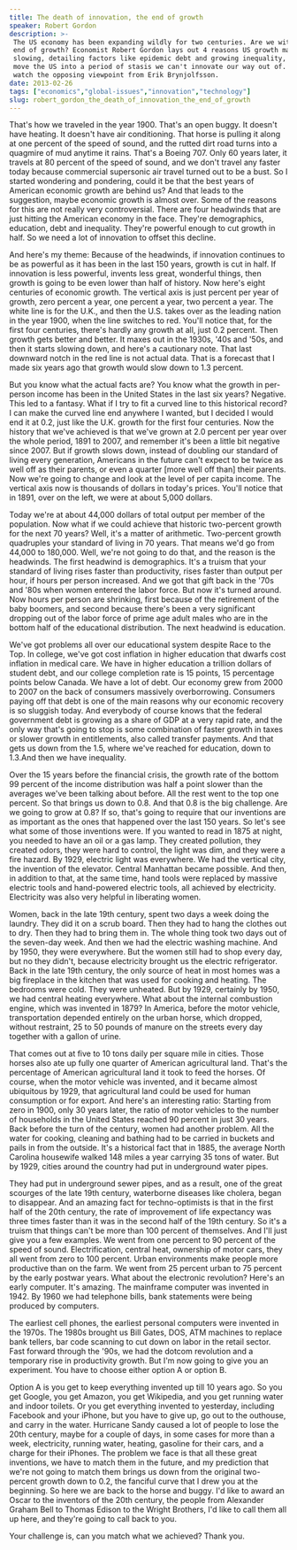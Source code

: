 ```yaml
---
title: The death of innovation, the end of growth
speaker: Robert Gordon
description: >-
 The US economy has been expanding wildly for two centuries. Are we witnessing the
 end of growth? Economist Robert Gordon lays out 4 reasons US growth may be
 slowing, detailing factors like epidemic debt and growing inequality, which could
 move the US into a period of stasis we can't innovate our way out of. Be sure to
 watch the opposing viewpoint from Erik Brynjolfsson.
date: 2013-02-26
tags: ["economics","global-issues","innovation","technology"]
slug: robert_gordon_the_death_of_innovation_the_end_of_growth
---
```


That's how we traveled in the year 1900. That's an open buggy. It doesn't have heating. It
doesn't have air conditioning. That horse is pulling it along at one percent of the speed
of sound, and the rutted dirt road turns into a quagmire of mud anytime it rains. That's a
Boeing 707. Only 60 years later, it travels at 80 percent of the speed of sound, and we
don't travel any faster today because commercial supersonic air travel turned out to be a
bust. So I started wondering and pondering, could it be that the best years of American
economic growth are behind us? And that leads to the suggestion, maybe economic growth is
almost over. Some of the reasons for this are not really very controversial. There are
four headwinds that are just hitting the American economy in the face. They're
demographics, education, debt and inequality. They're powerful enough to cut growth in
half. So we need a lot of innovation to offset this decline.

And here's my theme: Because of the headwinds, if innovation continues to be as powerful
as it has been in the last 150 years, growth is cut in half. If innovation is less
powerful, invents less great, wonderful things, then growth is going to be even lower than
half of history. Now here's eight centuries of economic growth. The vertical axis is just
percent per year of growth, zero percent a year, one percent a year, two percent a year.
The white line is for the U.K., and then the U.S. takes over as the leading nation in the
year 1900, when the line switches to red. You'll notice that, for the first four
centuries, there's hardly any growth at all, just 0.2 percent. Then growth gets better and
better. It maxes out in the 1930s, '40s and '50s, and then it starts slowing down, and
here's a cautionary note. That last downward notch in the red line is not actual data.
That is a forecast that I made six years ago that growth would slow down to 1.3
percent.

But you know what the actual facts are? You know what the growth in per-person income has
been in the United States in the last six years? Negative. This led to a fantasy. What if I
try to fit a curved line to this historical record? I can make the curved line end
anywhere I wanted, but I decided I would end it at 0.2, just like the U.K. growth for the
first four centuries. Now the history that we've achieved is that we've grown at 2.0
percent per year over the whole period, 1891 to 2007, and remember it's been a little bit
negative since 2007. But if growth slows down, instead of doubling our standard of living
every generation, Americans in the future can't expect to be twice as well off as their
parents, or even a quarter [more well off than] their parents. Now we're going to change
and look at the level of per capita income. The vertical axis now is thousands of dollars
in today's prices. You'll notice that in 1891, over on the left, we were at about 5,000
dollars.

Today we're at about 44,000 dollars of total output per member of the population. Now what
if we could achieve that historic two-percent growth for the next 70 years? Well, it's a
matter of arithmetic. Two-percent growth quadruples your standard of living in 70 years.
That means we'd go from 44,000 to 180,000. Well, we're not going to do that, and the
reason is the headwinds. The first headwind is demographics. It's a truism that your
standard of living rises faster than productivity, rises faster than output per hour, if
hours per person increased. And we got that gift back in the '70s and '80s when women
entered the labor force. But now it's turned around. Now hours per person are shrinking,
first because of the retirement of the baby boomers, and second because there's been a
very significant dropping out of the labor force of prime age adult males who are in the
bottom half of the educational distribution. The next headwind is education.

We've got problems all over our educational system despite Race to the Top. In college,
we've got cost inflation in higher education that dwarfs cost inflation in medical care.
We have in higher education a trillion dollars of student debt, and our college completion
rate is 15 points, 15 percentage points below Canada. We have a lot of debt. Our economy
grew from 2000 to 2007 on the back of consumers massively overborrowing. Consumers paying
off that debt is one of the main reasons why our economic recovery is so sluggish today.
And everybody of course knows that the federal government debt is growing as a share of
GDP at a very rapid rate, and the only way that's going to stop is some combination of
faster growth in taxes or slower growth in entitlements, also called transfer payments.
And that gets us down from the 1.5, where we've reached for education, down to 1.3.And
then we have inequality.

Over the 15 years before the financial crisis, the growth rate of the bottom 99 percent of
the income distribution was half a point slower than the averages we've been talking about
before. All the rest went to the top one percent. So that brings us down to 0.8. And that
0.8 is the big challenge. Are we going to grow at 0.8? If so, that's going to require that
our inventions are as important as the ones that happened over the last 150 years. So
let's see what some of those inventions were. If you wanted to read in 1875 at night, you
needed to have an oil or a gas lamp. They created pollution, they created odors, they were
hard to control, the light was dim, and they were a fire hazard. By 1929, electric light
was everywhere. We had the vertical city, the invention of the elevator. Central Manhattan
became possible. And then, in addition to that, at the same time, hand tools were replaced
by massive electric tools and hand-powered electric tools, all achieved by
electricity. Electricity was also very helpful in liberating women.

Women, back in the late 19th century, spent two days a week doing the laundry. They did it
on a scrub board. Then they had to hang the clothes out to dry. Then they had to bring
them in. The whole thing took two days out of the seven-day week. And then we had the
electric washing machine. And by 1950, they were everywhere. But the women still had to
shop every day, but no they didn't, because electricity brought us the electric
refrigerator. Back in the late 19th century, the only source of heat in most homes was a
big fireplace in the kitchen that was used for cooking and heating. The bedrooms were
cold. They were unheated. But by 1929, certainly by 1950, we had central heating
everywhere. What about the internal combustion engine, which was invented in 1879? In
America, before the motor vehicle, transportation depended entirely on the urban horse,
which dropped, without restraint, 25 to 50 pounds of manure on the streets every day
together with a gallon of urine.

That comes out at five to 10 tons daily per square mile in cities. Those horses also ate
up fully one quarter of American agricultural land. That's the percentage of American
agricultural land it took to feed the horses. Of course, when the motor vehicle was
invented, and it became almost ubiquitous by 1929, that agricultural land could be used
for human consumption or for export. And here's an interesting ratio: Starting from zero
in 1900, only 30 years later, the ratio of motor vehicles to the number of households in
the United States reached 90 percent in just 30 years. Back before the turn of the century,
women had another problem. All the water for cooking, cleaning and bathing had to be
carried in buckets and pails in from the outside. It's a historical fact that in 1885, the
average North Carolina housewife walked 148 miles a year carrying 35 tons of water. But by
1929, cities around the country had put in underground water pipes.

They had put in underground sewer pipes, and as a result, one of the great scourges of the
late 19th century, waterborne diseases like cholera, began to disappear. And an amazing
fact for techno-optimists is that in the first half of the 20th century, the rate of
improvement of life expectancy was three times faster than it was in the second half of
the 19th century. So it's a truism that things can't be more than 100 percent of
themselves. And I'll just give you a few examples. We went from one percent to 90 percent
of the speed of sound. Electrification, central heat, ownership of motor cars, they all
went from zero to 100 percent. Urban environments make people more productive than on the
farm. We went from 25 percent urban to 75 percent by the early postwar years. What about
the electronic revolution? Here's an early computer. It's amazing. The mainframe computer
was invented in 1942. By 1960 we had telephone bills, bank statements were being produced
by computers.

The earliest cell phones, the earliest personal computers were invented in the 1970s. The
1980s brought us Bill Gates, DOS, ATM machines to replace bank tellers, bar code scanning
to cut down on labor in the retail sector. Fast forward through the '90s, we had the
dotcom revolution and a temporary rise in productivity growth. But I'm now going to give
you an experiment. You have to choose either option A or option B. 

Option A is you get to keep everything invented up till 10 years ago. So you get Google,
you get Amazon, you get Wikipedia, and you get running water and indoor toilets. Or you
get everything invented to yesterday, including Facebook and your iPhone, but you have to
give up, go out to the outhouse, and carry in the water. Hurricane Sandy caused a lot of
people to lose the 20th century, maybe for a couple of days, in some cases for more than a
week, electricity, running water, heating, gasoline for their cars, and a charge for their
iPhones. The problem we face is that all these great inventions, we have to match them in
the future, and my prediction that we're not going to match them brings us down from the
original two-percent growth down to 0.2, the fanciful curve that I drew you at the
beginning. So here we are back to the horse and buggy. I'd like to award an Oscar to the
inventors of the 20th century, the people from Alexander Graham Bell to Thomas Edison to
the Wright Brothers, I'd like to call them all up here, and they're going to call back to
you.

Your challenge is, can you match what we achieved? Thank you.

<!--
ad_duration=3.33
event="TED2013"
external_start_time=0
has_talk_citation=0
intro_duration=11.82
is_subtitle_required="False"
is_talk_featured="True"
language="en"
language_swap="False"
native_language="en"
number_of_related_talks=6
number_of_speakers=1
number_of_subtitled_videos=28
number_of_tags=4
number_of_talk_download_languages=28
number_of_talk_more_resources=1
number_of_talk_recommendations=0
number_of_talks_take_actions=0
post_ad_duration=0.83
published_timestamp="2013-04-23 14:59:38"
recording_date="2013-02-26"
speaker_description="Economist"
speaker_is_published=1
speaker_name="Robert Gordon"
talk_name="The death of innovation, the end of growth"
talks_tags=["economics","global-issues","innovation","technology"]
talks_take_action=[]
url_audio="https://download.ted.com/talks/RobertGordon_2013.mp3?apikey=acme-roadrunner"
url_photo_speaker="https://pe.tedcdn.com/images/ted/0bbdaf82ff5f43d58631e019ce0bc175b02b7f23_254x191.jpg"
url_photo_talk="https://pe.tedcdn.com/images/ted/d3c61d5d15ff624e36538c42f34b80a0c36d6ff7_1600x1200.jpg"
url_webpage="https://www.ted.com/talks/robert_gordon_the_death_of_innovation_the_end_of_growth"
video_type_name="TED Stage Talk"
-->